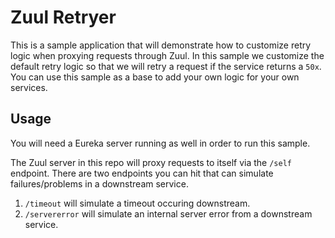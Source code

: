 # Zuul Retryer

This is a sample application that will demonstrate how to customize retry logic when proxying requests through
Zuul.  In this sample we customize the default retry logic so that we will retry a request if the service returns
a `50x`.  You can use this sample as a base to add your own logic for your own services.

## Usage
You will need a Eureka server running as well in order to run this sample.

The Zuul server in this repo will proxy requests to itself via the `/self` endpoint.
There are two endpoints you can hit that can simulate failures/problems in a downstream service.

1.  `/timeout` will simulate a timeout occuring downstream.
2.  `/servererror` will simulate an internal server error from a downstream service.